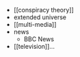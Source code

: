 - [[conspiracy theory]]
- extended universe
- [[multi-media]]
- news
    - BBC News
- [[television]]...

